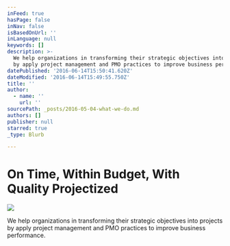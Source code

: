 ```yaml
---
inFeed: true
hasPage: false
inNav: false
isBasedOnUrl: ''
inLanguage: null
keywords: []
description: >-
  We help organizations in transforming their strategic objectives into projects
  by apply project management and PMO practices to improve business performance.
datePublished: '2016-06-14T15:50:41.620Z'
dateModified: '2016-06-14T15:49:55.750Z'
title: ''
author:
  - name: ''
    url: ''
sourcePath: _posts/2016-05-04-what-we-do.md
authors: []
publisher: null
starred: true
_type: Blurb

---
```

# On Time, Within Budget, With Quality Projectized
![](https://the-grid-user-content.s3-us-west-2.amazonaws.com/a053cf3c-c221-4f21-be77-d004d6a00533.png)

We help organizations in transforming their strategic objectives into projects by apply project management and PMO practices to improve business performance.